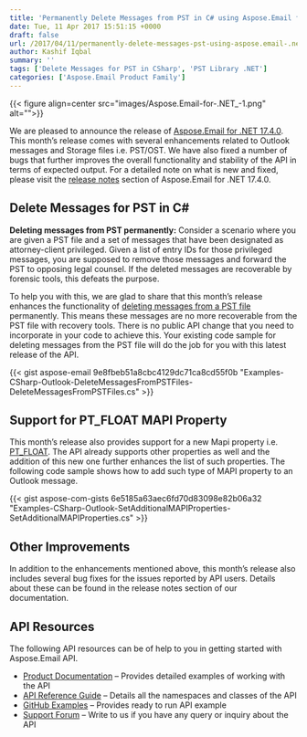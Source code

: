 ```yaml
---
title: 'Permanently Delete Messages from PST in C# using Aspose.Email for .NET'
date: Tue, 11 Apr 2017 15:51:15 +0000
draft: false
url: /2017/04/11/permanently-delete-messages-pst-using-aspose.email-.net/
author: Kashif Iqbal
summary: ''
tags: ['Delete Messages for PST in CSharp', 'PST Library .NET']
categories: ['Aspose.Email Product Family']
---
```




{{< figure align=center src="images/Aspose.Email-for-.NET_-1.png" alt="">}}


We are pleased to announce the release of [Aspose.Email for .NET 17.4.0][1]. This month’s release comes with several enhancements related to Outlook messages and Storage files i.e. PST/OST. We have also fixed a number of bugs that further improves the overall functionality and stability of the API in terms of expected output. For a detailed note on what is new and fixed, please visit the [release notes][2] section of Aspose.Email for .NET 17.4.0.

## Delete Messages for PST in C#

**Deleting messages from PST permanently:** Consider a scenario where you are given a PST file and a set of messages that have been designated as attorney-client privileged. Given a list of entry IDs for those privileged messages, you are supposed to remove those messages and forward the PST to opposing legal counsel. If the deleted messages are recoverable by forensic tools, this defeats the purpose.

To help you with this, we are glad to share that this month’s release enhances the functionality of [deleting messages from a PST file][3] permanently. This means these messages are no more recoverable from the PST file with recovery tools. There is no public API change that you need to incorporate in your code to achieve this. Your existing code sample for deleting messages from the PST file will do the job for you with this latest release of the API.

{{< gist aspose-email 9e8fbeb51a8cbc4129dc71ca8cd55f0b "Examples-CSharp-Outlook-DeleteMessagesFromPSTFiles-DeleteMessagesFromPSTFiles.cs" >}}

## Support for PT\_FLOAT MAPI Property

This month’s release also provides support for a new Mapi property i.e. [PT\_FLOAT][4]. The API already supports other properties as well and the addition of this new one further enhances the list of such properties. The following code sample shows how to add such type of MAPI property to an Outlook message.

{{< gist aspose-com-gists 6e5185a63aec6fd70d83098e82b06a32 "Examples-CSharp-Outlook-SetAdditionalMAPIProperties-SetAdditionalMAPIProperties.cs" >}}

## Other Improvements

In addition to the enhancements mentioned above, this month’s release also includes several bug fixes for the issues reported by API users. Details about these can be found in the release notes section of our documentation.

## API Resources

The following API resources can be of help to you in getting started with Aspose.Email API.

*   [Product Documentation][5] – Provides detailed examples of working with the API
*   [API Reference Guide][6] – Details all the namespaces and classes of the API
*   [GitHub Examples][7] – Provides ready to run API example
*   [Support Forum][8] – Write to us if you have any query or inquiry about the API




[1]: https://downloads.aspose.com/email/net
[2]: https://docs.aspose.com/display/emailnet/Aspose.Email+for+.NET+17.4.0+Release+Notes
[3]: https://docs.aspose.com/display/emailnet/Working+with+Messages+in+a+PST+File#WorkingwithMessagesinaPSTFile-DeleteMessagesfromPSTFiles
[4]: https://docs.aspose.com/display/emailnet/Working+with+MAPI+Properties#WorkingwithMAPIProperties-SomeAdditionalProperties
[5]: https://docs.aspose.com/display/emailnet/Home
[6]: https://www.aspose.com/api/net/email
[7]: https://github.com/asposeemail/Aspose_Email_NET
[8]: https://forum.aspose.com/c/email




